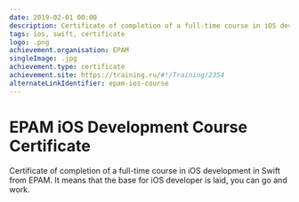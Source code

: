 ```yaml
---
date: 2019-02-01 00:00
description: Certificate of completion of a full-time course in iOS development in Swift from EPAM.
tags: ios, swift, certificate
logo: .png
achievement.organisation: EPAM
singleImage: .jpg
achievement.type: certificate
achievement.site: https://training.ru/#!/Training/2354
alternateLinkIdentifier: epam-ios-course
---
```

# EPAM iOS Development Course Certificate

Certificate of completion of a full-time course in iOS development in Swift from EPAM. It means that the base for iOS developer is laid, you can go and work.

